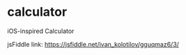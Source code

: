 # calculator
iOS-inspired Calculator

jsFiddle link:
https://jsfiddle.net/ivan_kolotilov/gguqmaz6/3/
